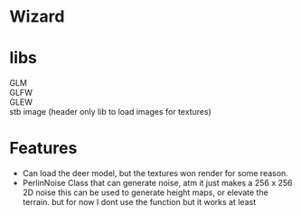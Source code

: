 # Wizard

<h1> libs </h1> 
GLM <br />
GLFW <br />
GLEW <br />
stb image (header only lib to load images for textures) <br />

<h1> Features  </h1>
<ul>
  <li> Can load the deer model, but the textures won render for some reason. </li>
  <li> PerlinNoise Class that can generate noise, atm it just makes a 256 x 256 2D noise
this can be used to generate height maps, or elevate the terrain. but for now I dont use
the function but it works at least</li>
  </ul>
<br/>
